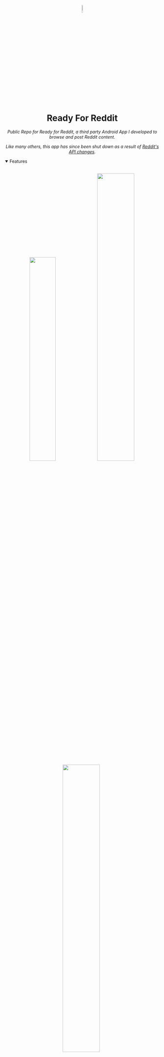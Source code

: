 <div align="center">
    <img src="https://github.com/DevGary/Ready-Public/assets/5429970/c2c0564f-04db-451d-b41f-3ceae8449822" width="8%" height="8%">
    <h1>
      Ready For Reddit
    </h1>
</div>

<p align="center">
  <i align="center">Public Repo for Ready for Reddit, a third party Android App I developed to browse and post Reddit content.</i>
</p>

<p align="center">
    <i align="center">Like many others, this app has since been shut down as a result of <a href="https://www.theverge.com/2023/6/8/23754616/reddit-third-party-apps-api-shutdown-rif-reddplanet-sync">Reddit's API changes</a>.</i>
</p>

<details open>
<summary>
 Features
</summary> <br />

<p align="center">
    <img width="41.25%" src="Ready_v3.0.0.webp"/>
&nbsp;
    <img width="49%" src="https://github.com/DevGary/Ready-Public/assets/5429970/0b78c15d-f1b0-4133-a7d5-4f4e20377691"/>
</p>

<p align="center">
      <img width="49%" src="https://github.com/DevGary/Ready-Public/assets/5429970/277b803f-69ea-4c3c-aec2-2825d610d614"/>
&nbsp;
    <img width="49%" src="https://github.com/DevGary/Ready-Public/assets/5429970/247e6799-409d-47a4-b481-c9d46df3d437"/>
</p>

<p align="center">
    <img width="49%" src="https://github.com/DevGary/Ready-Public/assets/5429970/baf6f244-99a0-4715-afaf-657f9201a496"/>
  &nbsp;
    <img width="49%" src="https://github.com/DevGary/Ready-Public/assets/5429970/1b61d076-23b6-423b-b719-6723b2735425"/>
</p>
</details>
